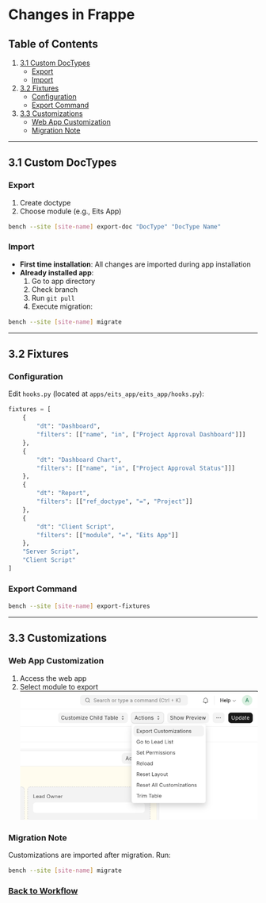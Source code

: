 
# Changes in Frappe

## Table of Contents
1. [3.1 Custom DocTypes](#31-custom-doctypes)
   - [Export](#export)
   - [Import](#import)
2. [3.2 Fixtures](#32-fixtures)
   - [Configuration](#configuration)
   - [Export Command](#export-command)
3. [3.3 Customizations](#33-customizations)
   - [Web App Customization](#web-app-customization)
   - [Migration Note](#migration-note)

---

## 3.1 Custom DocTypes
<a id="31-custom-doctypes"></a>

### Export
<a id="export"></a>
1. Create doctype  
2. Choose module (e.g., Eits App)  

```bash
bench --site [site-name] export-doc "DocType" "DocType Name"
```

### Import
<a id="import"></a>
- **First time installation**: All changes are imported during app installation  
- **Already installed app**:  
  1. Go to app directory  
  2. Check branch  
  3. Run `git pull`  
  4. Execute migration:  

```bash
bench --site [site-name] migrate
```

---

## 3.2 Fixtures
<a id="32-fixtures"></a>

### Configuration
<a id="configuration"></a>
Edit `hooks.py` (located at `apps/eits_app/eits_app/hooks.py`):  

```python
fixtures = [
    {
        "dt": "Dashboard",
        "filters": [["name", "in", ["Project Approval Dashboard"]]]
    },
    {
        "dt": "Dashboard Chart",
        "filters": [["name", "in", ["Project Approval Status"]]]
    },
    {
        "dt": "Report",
        "filters": [["ref_doctype", "=", "Project"]]
    },
    {
        "dt": "Client Script",
        "filters": [["module", "=", "Eits App"]]
    },
    "Server Script",
    "Client Script"
]
```

### Export Command
<a id="export-command"></a>
```bash
bench --site [site-name] export-fixtures
```

---

## 3.3 Customizations
<a id="33-customizations"></a>

### Web App Customization
<a id="web-app-customization"></a>
1. Access the web app  
2. Select module to export  
   ![Customization Interface](image.png)

### Migration Note
<a id="migration-note"></a>
Customizations are imported after migration. Run:  

```bash
bench --site [site-name] migrate
```



### [Back to Workflow](../readme.md)